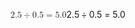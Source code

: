 <span class="katex"><span class="katex-mathml"><math xmlns="http://www.w3.org/1998/Math/MathML"><semantics><mrow><mn>2.5</mn><mo>÷</mo><mn>0.5</mn><mo>=</mo><mn>5.0</mn></mrow><annotation encoding="application/x-tex">2.5 \div 0.5 = 5.0</annotation></semantics></math></span><span class="katex-html" aria-hidden="true"><span class="base"><span class="strut" style="height:0.72777em;vertical-align:-0.08333em;"></span><span class="mord">2</span><span class="mord">.</span><span class="mord">5</span><span class="mspace" style="margin-right:0.2222222222222222em;"></span><span class="mbin">÷</span><span class="mspace" style="margin-right:0.2222222222222222em;"></span></span><span class="base"><span class="strut" style="height:0.64444em;vertical-align:0em;"></span><span class="mord">0</span><span class="mord">.</span><span class="mord">5</span><span class="mspace" style="margin-right:0.2777777777777778em;"></span><span class="mrel">=</span><span class="mspace" style="margin-right:0.2777777777777778em;"></span></span><span class="base"><span class="strut" style="height:0.64444em;vertical-align:0em;"></span><span class="mord">5</span><span class="mord">.</span><span class="mord">0</span></span></span></span>